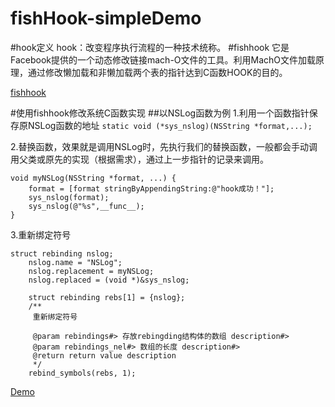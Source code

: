 # fishHook-simpleDemo
#hook定义
hook：改变程序执行流程的一种技术统称。
#fishhook
它是Facebook提供的一个动态修改链接mach-O文件的工具。利用MachO文件加载原理，通过修改懒加载和非懒加载两个表的指针达到C函数HOOK的目的。

[fishhook](https://github.com/facebook/fishhook)

#使用fishhook修改系统C函数实现
##以NSLog函数为例
1.利用一个函数指针保存原NSLog函数的地址
`static void (*sys_nslog)(NSString *format,...);`

2.替换函数，效果就是调用NSLog时，先执行我们的替换函数，一般都会手动调用父类或原先的实现（根据需求），通过上一步指针的记录来调用。
```
void myNSLog(NSString *format, ...) {
    format = [format stringByAppendingString:@"hook成功！"];
    sys_nslog(format);
    sys_nslog(@"%s",__func__);
}
```
3.重新绑定符号
```
struct rebinding nslog;
    nslog.name = "NSLog";
    nslog.replacement = myNSLog;
    nslog.replaced = (void *)&sys_nslog;
    
    struct rebinding rebs[1] = {nslog};
    /**
     重新绑定符号

     @param rebindings#> 存放rebingding结构体的数组 description#>
     @param rebindings_nel#> 数组的长度 description#>
     @return return value description
     */
    rebind_symbols(rebs, 1);
```
[Demo]()
